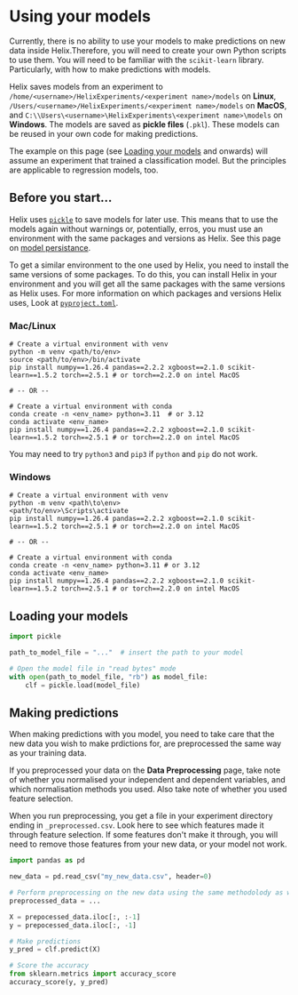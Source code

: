 # Using your models

Currently, there is no ability to use your models to make predictions on new data inside Helix.Therefore, you will need to create your own Python scripts to use them. You will need to be familiar with the `scikit-learn` library. Particularly, with how to make predictions with models.

Helix saves models from an experiment to `/home/<username>/HelixExperiments/<experiment name>/models` on **Linux**, `/Users/<username>/HelixExperiments/<experiment name>/models` on **MacOS**, and `C:\\Users\<username>\HelixExperiments\<experiment name>\models` on **Windows**. The models are saved as **pickle files** (`.pkl`). These models can be reused in your own code for making predictions.

The example on this page (see [Loading your models](#loading-your-models) and onwards) will assume an experiment that trained a classification model. But the principles are applicable to regression models, too.

## Before you start...
Helix uses [`pickle`](https://docs.python.org/3/library/pickle.html) to save models for later use. This means that to use the models again without warnings or, potentially, erros, you must use an environment with the same packages and versions as Helix. See this page on [model persistance](https://scikit-learn.org/stable/model_persistence.html#model-persistence).

To get a similar environment to the one used by Helix, you need to install the same versions of some packages. To do this, you can install Helix in your environment and you will get all the same packages with the same versions as Helix uses. For more information on which packages and versions Helix uses, Look at [`pyproject.toml`](https://github.com/Biomaterials-for-Medical-Devices-AI/Helix/blob/main/pyproject.toml).

### Mac/Linux
```shell
# Create a virtual environment with venv
python -m venv <path/to/env>
source <path/to/env>/bin/activate
pip install numpy==1.26.4 pandas==2.2.2 xgboost==2.1.0 scikit-learn==1.5.2 torch==2.5.1 # or torch==2.2.0 on intel MacOS

# -- OR --

# Create a virtual environment with conda
conda create -n <env_name> python=3.11  # or 3.12
conda activate <env_name>
pip install numpy==1.26.4 pandas==2.2.2 xgboost==2.1.0 scikit-learn==1.5.2 torch==2.5.1 # or torch==2.2.0 on intel MacOS
```

You may need to try `python3` and `pip3` if `python` and `pip` do not work.

### Windows
```shell
# Create a virtual environment with venv
python -m venv <path\to\env>
<path/to/env>\Scripts\activate
pip install numpy==1.26.4 pandas==2.2.2 xgboost==2.1.0 scikit-learn==1.5.2 torch==2.5.1 # or torch==2.2.0 on intel MacOS

# -- OR --

# Create a virtual environment with conda
conda create -n <env_name> python=3.11 # or 3.12
conda activate <env_name>
pip install numpy==1.26.4 pandas==2.2.2 xgboost==2.1.0 scikit-learn==1.5.2 torch==2.5.1 # or torch==2.2.0 on intel MacOS
```

## Loading your models
```python
import pickle

path_to_model_file = "..."  # insert the path to your model

# Open the model file in "read bytes" mode
with open(path_to_model_file, "rb") as model_file:
    clf = pickle.load(model_file)
```

## Making predictions
When making predictions with you model, you need to take care that the new data you wish to make prdictions for, are preprocessed the same way as your training data. 

If you preprocessed your data on the **Data Preprocessing** page, take note of whether you normalised your independent and dependent variables, and which normalisation methods you used. Also take note of whether you used feature selection.

When you run preprocessing, you get a file in your experiment directory ending in `_preprocessed.csv`. Look here to see which features made it through feature selection. If some features don't make it through, you will need to remove those features from your new data, or your model not work.

```python
import pandas as pd

new_data = pd.read_csv("my_new_data.csv", header=0)

# Perform preprocessing on the new data using the same methodolody as was used to preprocess the training data in the original experiment.
preprocessed_data = ...

X = prepocessed_data.iloc[:, :-1]
y = prepocessed_data.iloc[:, -1]

# Make predictions
y_pred = clf.predict(X)

# Score the accuracy
from sklearn.metrics import accuracy_score
accuracy_score(y, y_pred)
```